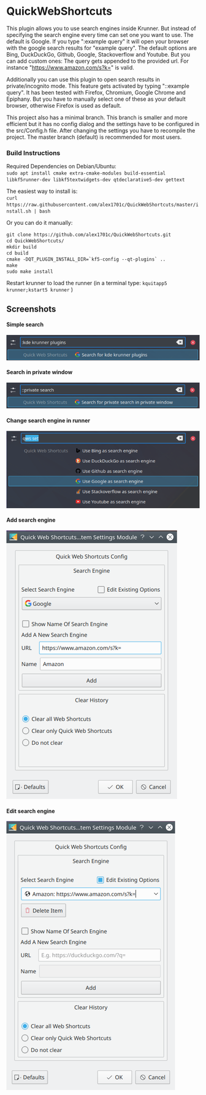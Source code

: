 # QuickWebShortcuts

This plugin allows you to use search engines inside Krunner. But instead of specifying the search
engine every time can set one you want to use. The default is Google. If you type ":example query" it will open your 
browser with the google search results for "example query". The default options are Bing, DuckDuckGo,
Github, Google, Stackoverflow and Youtube. But you can add custom ones: The query gets appended to the provided url. 
For instance "https://www.amazon.com/s?k=" is valid.

Additionally you can use this plugin to open search results in private/incognito mode. 
This feature gets activated by typing "::example query".
It has been tested with Firefox, Chromium, Google Chrome and Epiphany.
But you have to manually select one of these as your default browser, otherwise Firefox is used as default.

This project also has a minimal branch. This branch is smaller and more efficient but it has no config dialog
and the settings have to be configured in the src/Config.h file. After changing the settings you have to recompile the project. 
The master branch (default) is recommended for most users.

### Build Instructions

Required Dependencies on Debian/Ubuntu:  
`sudo apt install cmake extra-cmake-modules build-essential libkf5runner-dev libkf5textwidgets-dev qtdeclarative5-dev gettext`

The easiest way to install is:  
`curl https://raw.githubusercontent.com/alex1701c/QuickWebShortcuts/master/install.sh | bash`

Or you can do it manually:

```
git clone https://github.com/alex1701c/QuickWebShortcuts.git  
cd QuickWebShortcuts/
mkdir build
cd build
cmake -DQT_PLUGIN_INSTALL_DIR=`kf5-config --qt-plugins` ..
make
sudo make install
```
Restart krunner to load the runner (in a terminal type: `kquitapp5 krunner;kstart5 krunner` )

## Screenshots

#### Simple search
![Simple search](https://raw.githubusercontent.com/alex1701c/Screenshots/master/QuickWebShortcuts/simple_search.png)

#### Search in private window
![Search in private window](https://raw.githubusercontent.com/alex1701c/Screenshots/master/QuickWebShortcuts/private_window_search.png)

#### Change search engine in runner
![Change search engine in runner](https://raw.githubusercontent.com/alex1701c/Screenshots/master/QuickWebShortcuts/change_searchengine_inside_runner.png)

#### Add search engine
![Add search engine](https://raw.githubusercontent.com/alex1701c/Screenshots/master/QuickWebShortcuts/dialog_add_searchengine.png)

#### Edit search engine
![Edit search engine](https://raw.githubusercontent.com/alex1701c/Screenshots/master/QuickWebShortcuts/dialog_edit_searchengines.png)

